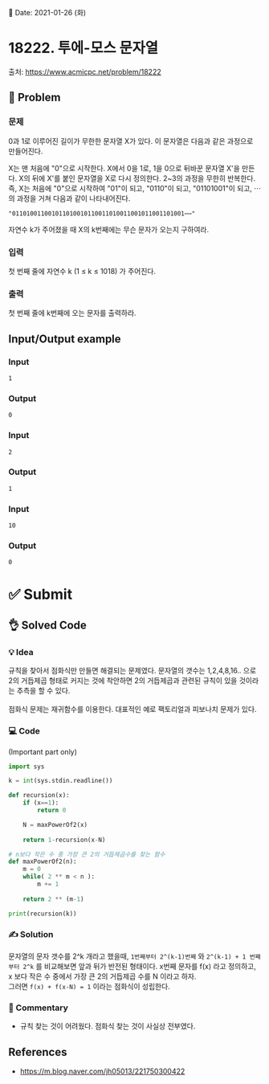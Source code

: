 📅 Date: 2021-01-26 (화)

# 18222. 투에-모스 문자열
출처: https://www.acmicpc.net/problem/18222

## 📝 Problem

### 문제

0과 1로 이루어진 길이가 무한한 문자열 X가 있다. 이 문자열은 다음과 같은 과정으로 만들어진다.

X는 맨 처음에 "0"으로 시작한다. 
X에서 0을 1로, 1을 0으로 뒤바꾼 문자열 X'을 만든다.
X의 뒤에 X'를 붙인 문자열을 X로 다시 정의한다. 
2~3의 과정을 무한히 반복한다.
즉, X는 처음에 "0"으로 시작하여 "01"이 되고, "0110"이 되고, "01101001"이 되고, ⋯ 의 과정을 거쳐 다음과 같이 나타내어진다.

    "011010011001011010010110011010011001011001101001⋯⋯"

자연수 k가 주어졌을 때 X의 k번째에는 무슨 문자가 오는지 구하여라.

### 입력

첫 번째 줄에 자연수 k (1 ≤ k ≤ 1018) 가 주어진다.

### 출력

첫 번째 줄에 k번째에 오는 문자를 출력하라.

## Input/Output example

### Input

```
1
```

### Output

```
0
```

### Input

```
2
```

### Output

```
1
```

### Input

```
10
```

### Output

```
0
```

# ✅ Submit
## 👌 Solved Code 

### 💡 Idea

규칙을 찾아서 점화식만 만들면 해결되는 문제였다. 문자열의 갯수는 1,2,4,8,16.. 으로 2의 거듭제곱 형태로 커지는 것에 착안하면 2의 거듭제곱과 관련된 규칙이 있을 것이라는 추측을 할 수 있다.  
<br>
점화식 문제는 재귀함수를 이용한다. 대표적인 예로 팩토리얼과 피보나치 문제가 있다.

### 💻 Code
(Important part only)

``` python
import sys

k = int(sys.stdin.readline())

def recursion(x):
    if (x==1):
        return 0

    N = maxPowerOf2(x)
    
    return 1-recursion(x-N)

# n보다 작은 수 중 가장 큰 2의 거듭제곱수를 찾는 함수
def maxPowerOf2(n):
    m = 0
    while( 2 ** m < n ):
        m += 1
    
    return 2 ** (m-1)

print(recursion(k))
```

### ✍ Solution
문자열의 문자 갯수를 2^k 개라고 했을때, `1번째부터 2^(k-1)번째` 와  `2^(k-1) + 1 번째 부터 2^k` 를 비교해보면 앞과 뒤가 반전된 형태이다.
x번째 문자를 f(x) 라고 정의하고, x 보다 작은 수 중에서 가장 큰 2의 거듭제곱 수를 N 이라고 하자.  
그러면 `f(x) + f(x-N) = 1` 이라는 점화식이 성립한다.

### 💬 Commentary
- 규칙 찾는 것이 어려웠다. 점화식 찾는 것이 사실상 전부였다.

## References
- https://m.blog.naver.com/jh05013/221750300422